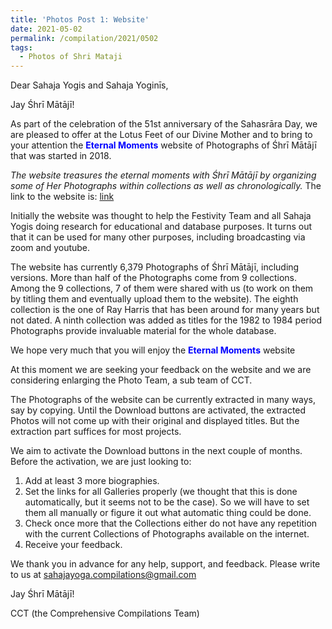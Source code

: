 ```yaml
---
title: 'Photos Post 1: Website'
date: 2021-05-02
permalink: /compilation/2021/0502
tags:
  - Photos of Shri Mataji
---
```


Dear Sahaja Yogis and Sahaja Yoginīs,

Jay Śhrī Mātājī!

As part of the celebration of the 51st anniversary of the Sahasrāra Day, we are pleased to offer at the Lotus Feet of our Divine Mother and to bring to your attention the <font color="blue"><b>Eternal Moments</b></font> website of Photographs of Śhrī Mātājī that was started in 2018. 

<i>The website treasures the eternal moments with Śhrī Mātājī by organizing some of Her Photographs within collections as well as chronologically.</i>
The link to the website is:
<a href="https://eternalmoments.smugmug.com/"> link</a>

Initially the website was thought to help the Festivity Team and all Sahaja Yogis doing research for educational and database purposes. It turns out that it can be used for many other purposes, including broadcasting via zoom and youtube. 

The website has currently 6,379 Photographs of Śhrī Mātājī, including versions. More than half of the Photographs come from 9 collections. Among the 9 collections, 7 of them were shared with us (to work on them by titling them and eventually upload them to the website). The eighth collection is the one of Ray Harris that has been around for many years but not dated. A ninth collection was added as titles for the 1982 to 1984 period Photographs provide invaluable material for the whole database.

We hope very much that you will enjoy the <font color="blue"><b>Eternal Moments</b></font> website

At this moment we are seeking your feedback on the website and we are considering enlarging the Photo Team, a sub team of CCT.

The Photographs of the website can be currently extracted in many ways, say by copying. Until the Download buttons are activated, the extracted Photos will not come up with their original and displayed titles. But the extraction part suffices for most projects. 

We aim to activate the Download buttons in the next couple of months. Before the activation, we are just looking to:<br>
1. Add at least 3 more biographies.<br>
2. Set the links for all Galleries properly (we thought that this is done automatically, but it seems not to be the case). So we will have to set them all manually or figure it out what automatic thing could be done.<br>
3. Check once more that the Collections either do not have any repetition with the current Collections of Photographs available on the internet.<br>
4. Receive your feedback.

We thank you in advance for any help, support, and feedback. Please write to us at sahajayoga.compilations@gmail.com

Jay Śhrī Mātājī!

CCT (the Comprehensive Compilations Team)